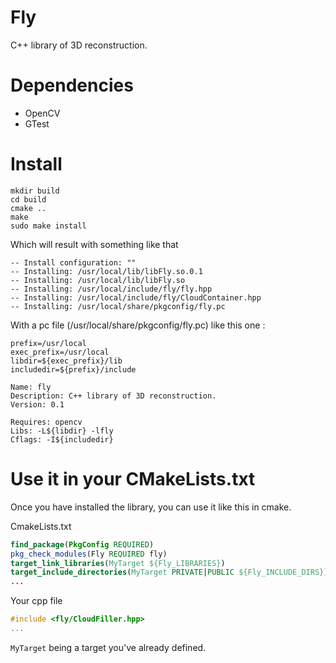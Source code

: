 # Fly
C++ library of 3D reconstruction.

# Dependencies
- OpenCV
- GTest

# Install
```text
mkdir build
cd build
cmake ..
make
sudo make install
```

Which will result with something like that
```text
-- Install configuration: ""
-- Installing: /usr/local/lib/libFly.so.0.1
-- Installing: /usr/local/lib/libFly.so
-- Installing: /usr/local/include/fly/fly.hpp
-- Installing: /usr/local/include/fly/CloudContainer.hpp
-- Installing: /usr/local/share/pkgconfig/fly.pc
```

With a pc file (/usr/local/share/pkgconfig/fly.pc) like this one :
```text
prefix=/usr/local
exec_prefix=/usr/local
libdir=${exec_prefix}/lib
includedir=${prefix}/include

Name: fly
Description: C++ library of 3D reconstruction.
Version: 0.1

Requires: opencv
Libs: -L${libdir} -lfly
Cflags: -I${includedir}

```

# Use it in your CMakeLists.txt
Once you have installed the library, you can use it like this in cmake.

CmakeLists.txt
```cmake
find_package(PkgConfig REQUIRED)
pkg_check_modules(Fly REQUIRED fly)
target_link_libraries(MyTarget ${Fly_LIBRARIES})
target_include_directories(MyTarget PRIVATE|PUBLIC ${Fly_INCLUDE_DIRS})
...
```

Your cpp file
```c++
#include <fly/CloudFiller.hpp>
...
```

`MyTarget` being a target you've already defined.